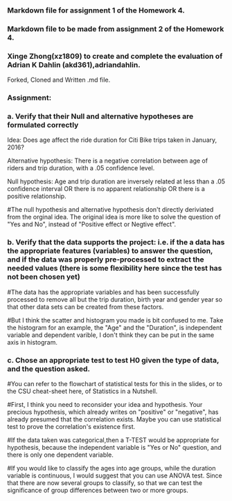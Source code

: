 ### Markdown file for assignment 1 of the Homework 4.

### Markdown file to be made from assignment 2 of the Homework 4.

### Xinge Zhong(xz1809) to create and complete the evaluation of Adrian K Dahlin (akd361),adriandahlin.

Forked, Cloned and Written .md file.

### Assignment:

### a. Verify that their Null and alternative hypotheses are formulated correctly

Idea: Does age affect the ride duration for Citi Bike trips taken in January, 2016?

Alternative hypothesis: There is a negative correlation between age of riders and trip duration, with a .05 confidence level.

Null hypothesis: Age and trip duration are inversely related at less than a .05 confidence interval OR there is no apparent relationship OR there is a positive relationship.

#The null hypothesis and alternative hypothesis don't directly deriviated from the orginal idea. The original idea is more like to solve the question of "Yes and No", instead of "Positive effect or Negtive effect".


### b. Verify that the data supports the project: i.e. if the a data has the appropriate features (variables) to answer the question, and if the data was properly pre-processed to extract the needed values (there is some flexibility here since the test has not been chosen yet)

#The data has the appropriate variables and has been successfully processed to remove all but the trip duration, birth year and gender year so that other data sets can be created from these factors. 

#But I think the scatter and histogram you made is bit confused to me. Take the histogram for an example, the "Age" and the "Duration", is independent variable and dependent varible, I don't think they can be put in the same axis in histogram. 

### c. Chose an appropriate test to test H0 given the type of data, and the question asked. 

#You can refer to the flowchart of statistical tests for this in the slides, or to the CSU cheat-sheet here, of Statistics in a Nutshell.

#First, I think you need to reconsider your idea and hypothesis. Your precious hypothesis, which already writes on "positive" or "negative", has already presumed that the correlation exists. Maybe you can use statistical test to prove the correlation's existence first.

#If the data taken was categorical,then a T-TEST would be appropriate for hypothesis, because the independent variable is "Yes or No" question, and there is only one dependent variable.


#If you would like to classify the ages into age groups, while the duration variable is continuous, I would suggest that you can use ANOVA test. Since that there are now several groups to classify, so that we can test the significance of group differences between two or more groups.








